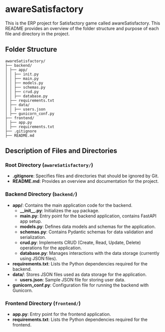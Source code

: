 # awareSatisfactory

This is the ERP project for Satisfactory game called awareSatisfactory. This README provides an overview of the folder structure and purpose of each file and directory in the project.

## Folder Structure
`awareSatisfactory/`<br/>
`├── backend/`<br/>
`│ ├── app/`<br/>
`│ │ ├── init.py`<br/>
`│ │ ├── main.py`<br/>
`│ │ ├── models.py`<br/>
`│ │ ├── schemas.py`<br/>
`│ │ ├── crud.py`<br/>
`│ │ ├── database.py`<br/>
`│ ├── requirements.txt`<br/>
`│ ├── data/`<br/>
`│ │ ├── users.json`<br/>
`│ ├── gunicorn_conf.py`<br/>
`├── frontend/`<br/>
`│ ├── app.py`<br/>
`│ ├── requirements.txt`<br/>
`├── .gitignore`<br/>
`├── README.md`<br/>


## Description of Files and Directories

### Root Directory (`awareSatisfactory/`)

- **.gitignore**: Specifies files and directories that should be ignored by Git.
- **README.md**: Provides an overview and documentation for the project.

### Backend Directory (`backend/`)

- **app/**: Contains the main application code for the backend.
  - **\_\_init\_\_.py**: Initializes the `app` package.
  - **main.py**: Entry point for the backend application, contains FastAPI app setup.
  - **models.py**: Defines data models and schemas for the application.
  - **schemas.py**: Contains Pydantic schemas for data validation and serialization.
  - **crud.py**: Implements CRUD (Create, Read, Update, Delete) operations for the application.
  - **database.py**: Manages interactions with the data storage (currently using JSON files).
- **requirements.txt**: Lists the Python dependencies required for the backend.
- **data/**: Stores JSON files used as data storage for the application.
  - **users.json**: Sample JSON file for storing user data.
- **gunicorn_conf.py**: Configuration file for running the backend with Gunicorn.

### Frontend Directory (`frontend/`)

- **app.py**: Entry point for the frontend application.
- **requirements.txt**: Lists the Python dependencies required for the frontend.



